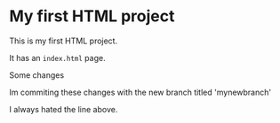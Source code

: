 # My first HTML project

This is my first HTML project.

It has an `index.html` page.

Some changes

Im commiting these changes with the new branch titled 'mynewbranch'

I always hated the line above.

